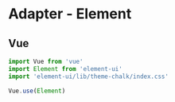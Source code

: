 # Adapter - Element

## Vue

```js
import Vue from 'vue'
import Element from 'element-ui'
import 'element-ui/lib/theme-chalk/index.css'

Vue.use(Element)
```
